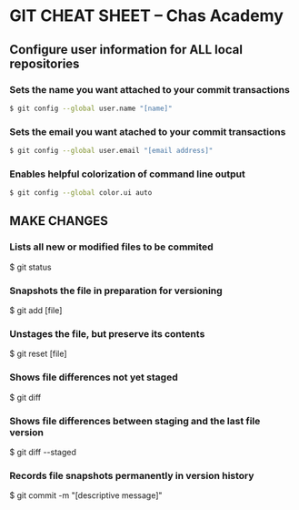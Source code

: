 # GIT CHEAT SHEET – Chas Academy
## Configure user information for ALL local repositories

### Sets the name you want attached to your commit transactions
```BASH
$ git config --global user.name "[name]"
```

### Sets the email you want atached to your commit transactions
```BASH
$ git config --global user.email "[email address]"
```

### Enables helpful colorization of command line output
```BASH
$ git config --global color.ui auto
```

## MAKE CHANGES

### Lists all new or modified files to be commited
$ git status

### Snapshots the file in preparation for versioning
$ git add [file]

### Unstages the file, but preserve its contents
$ git reset [file]

### Shows file differences not yet staged
$ git diff

### Shows file differences between staging and the last file version
$ git diff --staged

### Records file snapshots permanently in version history
$ git commit -m "[descriptive message]"
